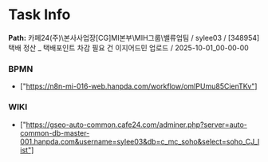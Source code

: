 # Task Info

**Path:** 카페24(주)\본사사업장\[CG]MI본부\MIH그룹\밸류업팀 / sylee03 / [348954] 택배 정산 _ 택배포인트 차감 필요 건 이지어드민 업로드 / 2025-10-01_00-00-00

### BPMN
- ["https://n8n-mi-016-web.hanpda.com/workflow/omIPUmu85CienTKv"]

### WIKI
- ["https://gseo-auto-common.cafe24.com/adminer.php?server=auto-common-db-master-001.hanpda.com&username=sylee03&db=c_mc_soho&select=soho_CJ_list"]


